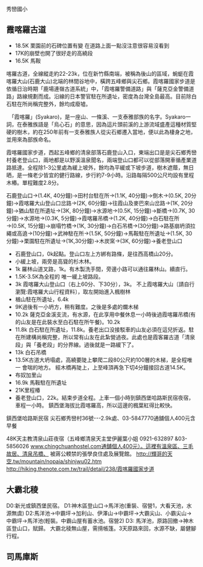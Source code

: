 
秀巒國小

## 霞喀羅古道
* 18.5K 栗園前的石碑位置有變 在道路上面一點沒注意很容易沒看到
* 17K的崩壁也開了很好走的高繞段
* 16.5K 馬鞍

喀羅古道，全線縱走約22-23k，位在新竹縣南端，被稱為後山的區域，蜿蜓在霞喀羅大山(石鹿大山)北端的林間谷地中，橫跨五峰鄉與尖石鄉。霞喀羅國家步道是依循日治時期「鹿場連嶺古道系統」中，「霞喀羅警備道路」與「薩克亞金警備道路」路線規劃而成。沿線的日本警官駐在所遺址，密度為台灣全島最高。目前除白石駐在所尚稱完整外，餘均成廢墟。

　「霞喀羅」(Syakaro)，是一座山、一條溪、一支泰雅部族的名字。Syakaro一詞，在泰雅族語是「烏心石」的意思，因為這片頭前溪的上游流域盛產這種材質堅硬的樹木，約在250年前有一支泰雅族人從尖石鄉遷入當地，便以此為棲身之地，並用來為部族命名。

霞喀羅國家步道，西起五峰鄉的清泉部落石鹿登山入口，東端出口是是尖石鄉秀巒村養老登山口，兩地都是以野溪溫泉聞名，兩端登山口都可以從部落開車循產業道路抵達。全程除1-3公里處為緩上坡外，餘均為平緩或下坡步道，樹木遮蔭，無日晒，是一條老少皆宜的健行路線，步行約7-9小時。沿路每隔500公尺均設有里程木樁。單程難度2.8分。

石鹿登山口→(1.4K, 40分鐘)→田村台駐在所→(1.1K, 40分鐘)→倒木→(0.5K, 20分鐘)→霞喀羅大山登山口岔路→(2K, 60分鐘)→往霞山及麥巴來山岔路→(1K, 20分鐘)→猶山駐在所遺址→(3K, 80分鐘)→水源地→(0.5K, 15分鐘)→斷橋→(0.7K, 30分鐘)→水源地→(0.3K, 5分鐘)→霞喀羅吊橋→(1.2K, 40分鐘)→白石駐在所→(0.5K, 15分鐘)→崩塌竹橋→(1K, 30分鐘)→白石吊橋→(30分鐘)→路基崩坍須拉繩或高遶→(10分鐘)→武神駐在所→(1.5K, 50分鐘)→馬鞍駐在所遺址→(1.5K, 30分鐘)→栗園駐在所遺址→(1K,30分鐘)→木炭窯→(3K, 60分鐘)→養老登山口

* 石鹿登山口，0k起點。登山口左上方綁有路條，是往西高橋山20分。
* 小緩上坡，兩旁是高聳的杉木林。
* 1k 羅林山道叉路，1k。有木製洗手間，旁邊小路可以通往羅林山。續直行。
* 1.5K-3.5K為全程的 唯一緩上坡路段。
* 3k 霞喀羅大山登山口（右上60分、下30分），3k。 不上霞喀羅大山〔請自行瀏覽:霞喀羅大山行程資料〕，取左開始進入楓樹林
* 楢山駐在所遺址，6.4k
* 9K過後有一小坍方，稍有難度。之後是多處的爛木梯
* 10.2k 薩克亞金溪支流，有水源，在此享用中餐休息一小時後過霞喀羅吊橋(有的山友是在此裝水至白石駐在所午餐)。10.2k
* 11.8k 白石駐在所遺址，11.8k。養老出口没接駁車的山友必須在這兒折返。駐在所建構尚稱完整，所以常有山友在此紮營過夜。此處也是霞客羅古道「清泉段」與「養老段」的分界線。過後就是一路緩下了。
* 13k 白石吊橋
* 13.5K古道大坍塌處，高繞要陡上攀爬二段80公尺約100層的木梯，是全程唯一 會喘的地方。 經木橋再陡上，上至峰頂再急下切4分鐘接回古道14.5K。
* 布奴加里山
* 16.9k 馬鞍駐在所遺址
* 21K里程椿
* 養老登山口，22k。結束步道全程。上車一個小時到鎮西堡哈路斯民宿夜宿，車程一小時。 鎮西堡海拔比霞喀羅高，所以這邊的楓葉紅得比較快。

鎮西堡哈路斯民宿 尖石鄉秀巒村36號---2.9k處、03-5847770通舖個人400元含早餐

48K天主教清泉山莊夜宿（五峰鄉清泉天主堂伊麗葉小姐  0921-632897 &03-5856026 www.chingchuanhostel.com通舖個人400元）。這裡有溫泉區、三毛故居、清泉吊橋、 被蔣公輭禁的張學良住處及展覽館。
http://輝哥的天空.tw/mountain/nopaia/shinjwu02.htm
http://hiking.thenote.com.tw/trail/detail/238/霞喀羅國家步道

## 大霸北稜
D0:新光或鎮西堡民宿。
D1:神木區登山口→馬洋池(重裝、宿營1，大看天池，水源無虞)
D2:馬洋池→中霸坪→加利山、伊澤山→中霸坪→大霸尖山、小霸尖山→中霸坪→馬洋池(輕裝。中霸山屋有蓄水池。宿營2)
D3: 馬洋池，原路回撤→神木區登山口，賦歸。
大霸北稜無山屋，需揹帳篷。3天原路來回，水源不缺，屬健腳行程。

## 司馬庫斯
